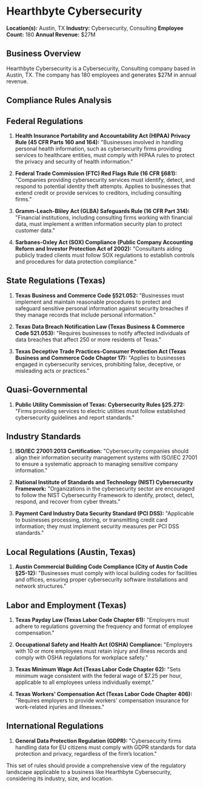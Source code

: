 # Hearthbyte Cybersecurity

**Location(s):** Austin, TX
**Industry:** Cybersecurity, Consulting
**Employee Count:** 180
**Annual Revenue:** $27M

## Business Overview

Hearthbyte Cybersecurity is a Cybersecurity, Consulting company based in Austin, TX. The company has 180 employees and generates $27M in annual revenue.



## Compliance Rules Analysis

## Federal Regulations

1. **Health Insurance Portability and Accountability Act (HIPAA) Privacy Rule (45 CFR Parts 160 and 164):**
   "Businesses involved in handling personal health information, such as cybersecurity firms providing services to healthcare entities, must comply with HIPAA rules to protect the privacy and security of health information."

2. **Federal Trade Commission (FTC) Red Flags Rule (16 CFR §681):**
   "Companies providing cybersecurity services must identify, detect, and respond to potential identity theft attempts. Applies to businesses that extend credit or provide services to creditors, including consulting firms."

3. **Gramm-Leach-Bliley Act (GLBA) Safeguards Rule (16 CFR Part 314):**
   "Financial institutions, including consulting firms working with financial data, must implement a written information security plan to protect customer data."

4. **Sarbanes-Oxley Act (SOX) Compliance (Public Company Accounting Reform and Investor Protection Act of 2002):**
   "Consultants aiding publicly traded clients must follow SOX regulations to establish controls and procedures for data protection compliance."

## State Regulations (Texas)

1. **Texas Business and Commerce Code §521.052:**
   "Businesses must implement and maintain reasonable procedures to protect and safeguard sensitive personal information against security breaches if they manage records that include personal information."

2. **Texas Data Breach Notification Law (Texas Business & Commerce Code 521.053):**
   "Requires businesses to notify affected individuals of data breaches that affect 250 or more residents of Texas."

3. **Texas Deceptive Trade Practices-Consumer Protection Act (Texas Business and Commerce Code Chapter 17):**
   "Applies to businesses engaged in cybersecurity services, prohibiting false, deceptive, or misleading acts or practices."

## Quasi-Governmental

1. **Public Utility Commission of Texas: Cybersecurity Rules §25.272:**
   "Firms providing services to electric utilities must follow established cybersecurity guidelines and report standards."

## Industry Standards

1. **ISO/IEC 27001:2013 Certification:**
   "Cybersecurity companies should align their information security management systems with ISO/IEC 27001 to ensure a systematic approach to managing sensitive company information."

2. **National Institute of Standards and Technology (NIST) Cybersecurity Framework:**
   "Organizations in the cybersecurity sector are encouraged to follow the NIST Cybersecurity Framework to identify, protect, detect, respond, and recover from cyber threats."

3. **Payment Card Industry Data Security Standard (PCI DSS):**
   "Applicable to businesses processing, storing, or transmitting credit card information; they must implement security measures per PCI DSS standards."

## Local Regulations (Austin, Texas)

1. **Austin Commercial Building Code Compliance (City of Austin Code §25-12):**
   "Businesses must comply with local building codes for facilities and offices, ensuring proper cybersecurity software installations and network structures."

## Labor and Employment (Texas)

1. **Texas Payday Law (Texas Labor Code Chapter 61):**
   "Employers must adhere to regulations governing the frequency and format of employee compensation."

2. **Occupational Safety and Health Act (OSHA) Compliance:**
   "Employers with 10 or more employees must retain injury and illness records and comply with OSHA regulations for workplace safety."

3. **Texas Minimum Wage Act (Texas Labor Code Chapter 62):**
   "Sets minimum wage consistent with the federal wage of $7.25 per hour, applicable to all employees unless individually exempt."

4. **Texas Workers' Compensation Act (Texas Labor Code Chapter 406):**
   "Requires employers to provide workers' compensation insurance for work-related injuries and illnesses."

## International Regulations

1. **General Data Protection Regulation (GDPR):**
   "Cybersecurity firms handling data for EU citizens must comply with GDPR standards for data protection and privacy, regardless of the firm’s location." 

This set of rules should provide a comprehensive view of the regulatory landscape applicable to a business like Hearthbyte Cybersecurity, considering its industry, size, and location.
